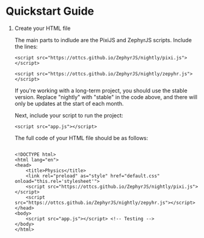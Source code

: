 <h1>Quickstart Guide</h1>
<ol>
<li>Create your HTML file
<p>The main parts to indlude are the PixiJS and ZephyrJS scripts. Include the lines:</p>
<p><code>&lt;script src="https://ottcs.github.io/ZephyrJS/nightly/pixi.js"&gt;&lt;/script&gt;</code></p>
<p><code>&lt;script src="https://ottcs.github.io/ZephyrJS/nightly/zepyhr.js"&gt;&lt;/script&gt;</code></p>
<p>If you're working with a long-term project, you should use the stable version. Replace "nightly" with "stable" in the code above, and there will only be updates at the start of each month.</p>
<p>Next, include your script to run the project:</p>
<p><code>&lt;script src="app.js"&gt;&lt;/script&gt;</code></p>
<p>The full code of your HTML file should be as follows:</p>
<code>
&lt;!DOCTYPE html&gt;
&lt;html lang="en"&gt;
&lt;head&gt;
    &lt;title&gt;Physics&lt;/title&gt;
    &lt;link rel="preload" as="style" href="default.css" onload="this.rel='stylesheet'"&gt;
    &lt;script src="https://ottcs.github.io/ZephyrJS/nightly/pixi.js"&gt;&lt;/script&gt;
    &lt;script src="https://ottcs.github.io/ZephyrJS/nightly/zepyhr.js"&gt;&lt;/script&gt;
&lt;/head&gt;
&lt;body&gt;
    &lt;script src="app.js"&gt;&lt;/script&gt; &lt;!-- Testing --&gt;
&lt;/body&gt;
&lt;/html&gt;
</code>
</li>
</ol>